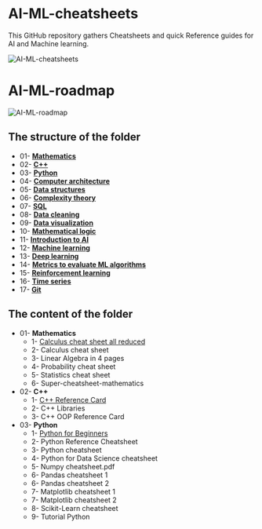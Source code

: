 # AI-ML-cheatsheets

This GitHub repository gathers Cheatsheets and quick Reference guides for AI and Machine learning.

![AI-ML-cheatsheets](https://github.com/SamBelkacem/AI-ML-cheatsheets/blob/main/AI-ML-cheatsheets.png)

# AI-ML-roadmap

![AI-ML-roadmap](https://github.com/SamBelkacem/AI-ML-cheatsheets/blob/main/AI%20roadmap.png)

## The structure of the folder

- 01- [**Mathematics**](https://github.com/SamBelkacem/AI-ML-cheatsheets/tree/main/01-%20Mathematics)<br>
- 02- [**C++**](https://github.com/SamBelkacem/AI-ML-cheatsheets/tree/main/02-%20C%2B%2B)<br>
- 03- [**Python**](https://github.com/SamBelkacem/AI-ML-cheatsheets/tree/main/03-%20Python)<br>
- 04- [**Computer architecture**](https://github.com/SamBelkacem/AI-ML-cheatsheets/tree/main/04-%20Computer%20architecture)<br>
- 05- [**Data structures**](https://github.com/SamBelkacem/AI-ML-cheatsheets/tree/main/05-%20Data%20structures)<br>
- 06- [**Complexity theory**](https://github.com/SamBelkacem/AI-ML-cheatsheets/tree/main/06-%20Complexity%20theory)<br>
- 07- [**SQL**](https://github.com/SamBelkacem/AI-ML-cheatsheets/tree/main/07-%20SQL)<br>
- 08- [**Data cleaning**](https://github.com/SamBelkacem/AI-ML-cheatsheets/tree/main/08-%20Data%20cleaning)<br>
- 09- [**Data visualization**](https://github.com/SamBelkacem/AI-ML-cheatsheets/tree/main/09-%20Data%20visualization)<br>
- 10- [**Mathematical logic**](https://github.com/SamBelkacem/AI-ML-cheatsheets/tree/main/10-%20Mathematical%20logic)<br>
- 11- [**Introduction to AI**](https://github.com/SamBelkacem/AI-ML-cheatsheets/tree/main/11-%20Introduction%20to%20AI)<br>
- 12- [**Machine learning**](https://github.com/SamBelkacem/AI-ML-cheatsheets/tree/main/12-%20Machine%20learning)<br>
- 13- [**Deep learning**](https://github.com/SamBelkacem/AI-ML-cheatsheets/tree/main/13-%20Deep%20learning)<br>
- 14- [**Metrics to evaluate ML algorithms**](https://github.com/SamBelkacem/AI-ML-cheatsheets/tree/main/14-%20Metrics%20to%20evaluate%20machine%20learning%20algorithms)<br>
- 15- [**Reinforcement learning**](https://github.com/SamBelkacem/AI-ML-cheatsheets/tree/main/15-%20Reinforcement%20learning)<br>
- 16- [**Time series**](https://github.com/SamBelkacem/AI-ML-cheatsheets/tree/main/16-%20Time%20series)<br>
- 17- [**Git**](https://github.com/SamBelkacem/AI-ML-cheatsheets/tree/main/17-%20Git)<br>

## The content of the folder

- 01- **Mathematics**<br>
  - 1- [Calculus cheat sheet all reduced](https://github.com/SamBelkacem/AI-ML-cheatsheets/blob/main/01-%20Mathematics/1-%20Calculus%20cheat%20sheet%20all%20reduced.pdf)
  - 2- Calculus cheat sheet
  - 3- Linear Algebra in 4 pages
  - 4- Probability cheat sheet
  - 5- Statistics cheat sheet
  - 6- Super-cheatsheet-mathematics 
- 02- **C++**<br>
  - 1- [C++ Reference Card](https://github.com/SamBelkacem/AI-ML-cheatsheets/blob/main/01-%20Mathematics/1-%20Calculus%20cheat%20sheet%20all%20reduced.pdf)
  - 2- C++ Libraries
  - 3- C++ OOP Reference Card
- 03- **Python**<br>
  - 1- [Python for Beginners](https://github.com/SamBelkacem/AI-ML-cheatsheets/blob/main/01-%20Mathematics/1-%20Calculus%20cheat%20sheet%20all%20reduced.pdf)
  - 2- Python Reference Cheatsheet
  - 3- Python cheatsheet
  - 4- Python for Data Science cheatsheet
  - 5- Numpy cheatsheet.pdf
  - 6- Pandas cheatsheet 1
  - 6- Pandas cheatsheet 2
  - 7- Matplotlib cheatsheet 1
  - 7- Matplotlib cheatsheet 2
  - 8- Scikit-Learn cheatsheet
  - 9- Tutorial Python
